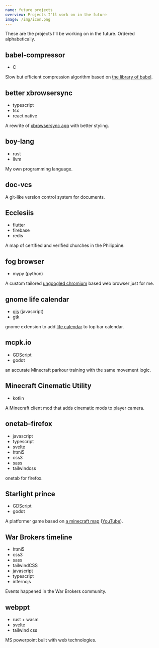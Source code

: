 ```yaml
---
name: future projects
overview: Projects I'll work on in the future
image: /img/icon.png
---
```


<!--
- SQL
- deno
- go
- qt
- Extend lang such as py/js with rust/C/C++
- Vue
- nuxtjs
- nextjs
- vite
-->

These are the projects I'll be working on in the future. Ordered alphabetically.

## babel-compressor

- C

Slow but efficient compression algorithm based on [the library of babel](https://libraryofbabel.info/theory.html).

## better xbrowsersync

- typescript
- tsx
- react native

A rewrite of [xbrowsersync app](https://github.com/xbrowsersync/app) with better styling.

## boy-lang

- rust
- llvm

My own programming language.

## doc-vcs

A git-like version control system for documents.

## Ecclesiis

- flutter
- firebase
- redis

A map of certified and verified churches in the Philippine.

## fog browser

- mypy (python)

A custom tailored [ungoogled chromium](https://github.com/Eloston/ungoogled-chromium) based web browser just for me.

## gnome life calendar

- [gjs](https://gjs.guide) (javascript)
- gtk

gnome extension to add [life calendar](https://waitbutwhy.com/2014/05/life-weeks.html) to top bar calendar.

## mcpk.io

- GDScript
- godot

an accurate Minecraft parkour training with the same movement logic.

## Minecraft Cinematic Utility

- kotlin

A Minecraft client mod that adds cinematic mods to player camera.

## onetab-firefox

- javascript
- typescript
- svelte
- html5
- css3
- sass
- tailwindcss

onetab for firefox.

## Starlight prince

- GDScript
- godot

A platformer game based on [a minecraft map](https://blog.naver.com/edward2065/222304395450) ([YouTube](https://www.youtube.com/playlist?list=PL1dMxl3V0rvgYQi4C-UEzW7s24D4EfBXf)).

## War Brokers timeline

- html5
- css3
- sass
- tailwindCSS
- javascript
- typescript
- infernojs

Events happened in the War Brokers community.

## webppt

- rust + wasm
- svelte
- tailwind css

MS powerpoint built with web technologies.
